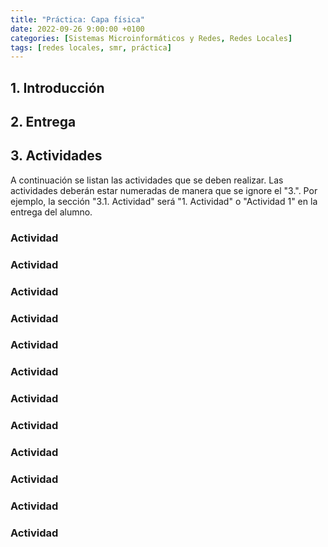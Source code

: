 ```yaml
---
title: "Práctica: Capa física"
date: 2022-09-26 9:00:00 +0100
categories: [Sistemas Microinformáticos y Redes, Redes Locales]
tags: [redes locales, smr, práctica]
---
```


## 1. Introducción



## 2. Entrega



## 3. Actividades

A continuación se listan las actividades que se deben realizar. Las actividades deberán estar numeradas de manera que se ignore el "3.". Por ejemplo, la sección "3.1. Actividad" será "1. Actividad" o "Actividad 1" en la entrega del alumno.

### Actividad

### Actividad

### Actividad

### Actividad

### Actividad

### Actividad

### Actividad

### Actividad

### Actividad

### Actividad

### Actividad

### Actividad